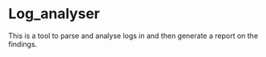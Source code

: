 # Log_analyser
This is a tool to parse and analyse logs in and then generate a report on the findings.
